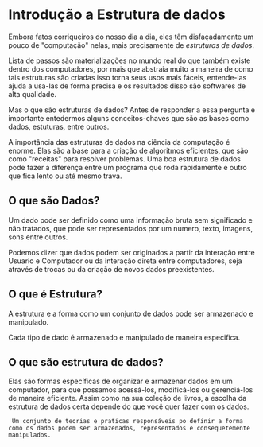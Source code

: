 #  Introdução a Estrutura de dados
 Embora fatos corriqueiros do nosso dia a dia, eles têm disfaçadamente um pouco de "computação" nelas, mais precisamente de *estruturas de dados*.
 
Lista de passos são materializações no mundo real do que também existe dentro dos computadores, por mais que abstraia muito a maneira de como tais estruturas são criadas isso torna seus usos mais fáceis, entende-las ajuda a usa-las de forma precisa e os resultados disso são softwares de alta qualidade.

Mas o que são estruturas de dados? Antes de responder a essa pergunta e importante entedermos alguns conceitos-chaves que são as bases como dados, estuturas, entre outros.

A importância das estruturas de dados na ciência da computação é enorme. Elas são a base para a criação de algoritmos eficientes, que são como "receitas" para resolver problemas. Uma boa estrutura de dados pode fazer a diferença entre um programa que roda rapidamente e outro que fica lento ou até mesmo trava.


## O que são Dados? 
Um dado pode ser definido como uma informação bruta sem significado e não tratados, que pode ser representados por um numero, texto, imagens, sons entre outros.

Podemos dizer que dados podem ser originados a partir da interação entre Usuario e Computador ou da interação direta entre computadores, seja através de trocas ou da criação de novos dados preexistentes.

## O que é Estrutura?
A estrutura e a forma como um conjunto de dados pode ser armazenado e manipulado.

Cada tipo de dado é armazenado e manipulado de maneira especifica.

## O que são estrutura de dados?
Elas são formas específicas de organizar e armazenar dados em um computador, para que possamos acessá-los, modificá-los ou gerenciá-los de maneira eficiente. Assim como na sua coleção de livros, a escolha da estrutura de dados certa depende do que você quer fazer com os dados.

` Um conjunto de teorias e praticas responsáveis po definir a forma como os dados podem ser armazenados, representados e consequetemente manipulados.`
